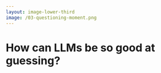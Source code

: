```yaml
---
layout: image-lower-third
image: /03-questioning-moment.png
---
```


# How can LLMs be so good at guessing?

<!--

**Speaker Notes:**
Main message: Challenge the audience to think about why LLMs are so effective at understanding intent

- Fundamental question
- Not magic
- Human-like pattern -> Understanding is matter of maturity

*Transition: The answer follows a pattern we recognize from human development: It's about maturity.*

...

This raises a fundamental question I keep coming back to: How can these LLMs be so incredibly good at guessing what we want? The answer isn't magic - it follows a pattern we recognize from human development. Understanding this is key to unlocking the potential of AI collaboration.

-->

